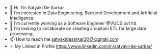- 👋 Hi, I’m Satyaki De Sarkar
- 👀 I’m interested in Data Engineering, Backend Development and Artificial Intelligence
- 🌱 I’m currently working as a Software Engineer @VUCS pvt ltd
- 💞️ I’m looking to collaborate on creating a custom ETL for large data processing.
- 📫 How to reach me satyakidesarkar2017@gmail.com
- ✨ My Linked in Profile https://www.linkedin.com/in/satyaki-de-sarkar/

<!---
Satyaki233/Satyaki233 is a ✨ special ✨ repository because its `README.md` (this file) appears on your GitHub profile.
You can click the Preview link to take a look at your changes.
--->
